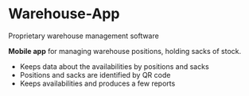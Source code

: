 # Warehouse-App
Proprietary warehouse management software

**Mobile app** for managing warehouse positions, holding sacks of stock.
 - Keeps data about the availabilities by positions and sacks
 - Positions and sacks are identified by QR code
 - Keeps availabilities and produces a few reports
